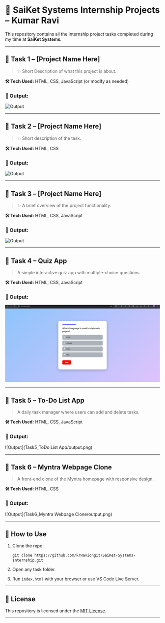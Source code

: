 # 🌟 SaiKet Systems Internship Projects – Kumar Ravi

This repository contains all the internship project tasks completed during my time at **SaiKet Systems**.

---

## 📁 Task 1 – \[Project Name Here]

> ✨ Short Description of what this project is about.

**🛠️ Tech Used:** HTML, CSS, JavaScript (or modify as needed)

### 📸 Output:
![Output](https://github.com/user-attachments/assets/432c409e-beea-43e8-a942-baa9b7dcb371)


---

## 📁 Task 2 – \[Project Name Here]

> ✨ Short description of the task.

**🛠️ Tech Used:** HTML, CSS

### 📸 Output:

![Output](Task2/output.png)

---

## 📁 Task 3 – \[Project Name Here]

> ✨ A brief overview of the project functionality.

**🛠️ Tech Used:** HTML, CSS, JavaScript

### 📸 Output:

![Output](Task3/output.png)

---

## 📁 Task 4 – Quiz App

> A simple interactive quiz app with multiple-choice questions.

**🛠️ Tech Used:** HTML, CSS, JavaScript

### 📸 Output:

![Output](Task4_QuizApp/output.png)

---

## 📁 Task 5 – To-Do List App

> A daily task manager where users can add and delete tasks.

**🛠️ Tech Used:** HTML, CSS, JavaScript

### 📸 Output:

!\[Output]\(Task5\_ToDo List App/output.png)

---

## 📁 Task 6 – Myntra Webpage Clone

> A front-end clone of the Myntra homepage with responsive design.

**🛠️ Tech Used:** HTML, CSS

### 📸 Output:

!\[Output]\(Task6\_Myntra Webpage Clone/output.png)

---

## 🚀 How to Use

1. Clone the repo:

   ```
   git clone https://github.com/krRaviongit/SaiKet-Systems-Internship.git
   ```
2. Open any task folder.
3. Run `index.html` with your browser or use VS Code Live Server.

---

## 📜 License

This repository is licensed under the [MIT License](LICENSE).

---



